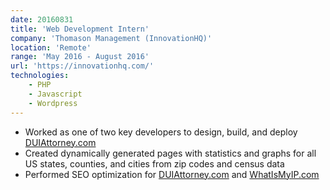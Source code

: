 ```yaml
---
date: 20160831
title: 'Web Development Intern'
company: 'Thomason Management (InnovationHQ)'
location: 'Remote'
range: 'May 2016 - August 2016'
url: 'https://innovationhq.com/'
technologies:
    - PHP
    - Javascript
    - Wordpress
---
```

- Worked as one of two key developers to design, build, and deploy [DUIAttorney.com](https://duiattorney.com)
- Created dynamically generated pages with statistics and graphs for all US states, counties, and cities from zip codes and census data
- Performed SEO optimization for [DUIAttorney.com](https://duiattorney.com) and [WhatIsMyIP.com](https://whatismyip.com)